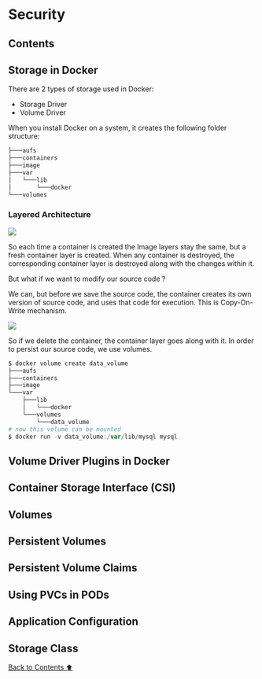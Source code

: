 # Security

## Contents

## Storage in Docker

There are 2 types of storage used in Docker:

- Storage Driver
- Volume Driver

When you install Docker on a system, it creates the following folder structure:

```bash
├───aufs
├───containers
├───image
├───var
│   └───lib
│       └───docker
└───volumes
```

### Layered Architecture

![](https://github.com/aditya109/learning-k8s/blob/main/assets/storage-docker.png?raw=true)

So each time a container is created the Image layers stay the same, but a fresh container layer is created. When any container is destroyed, the corresponding container layer is destroyed along with the changes within it.

But what if we want to modify our source code ?

We can, but before we save the source code, the container creates its own version of source code, and uses that code for execution. This is Copy-On-Write mechanism.

![](https://github.com/aditya109/learning-k8s/blob/main/assets/copy-on-storage.png?raw=true)

So if we delete the container, the container layer goes along with it. In order to persist our source code, we use volumes.

```powershell
$ docker volume create data_volume
├───aufs
├───containers
├───image
└───var
    ├───lib
    │   └───docker
    └───volumes
        └───data_volume
# now this volume can be mounted
$ docker run -v data_volume:/var/lib/mysql mysql

```



## Volume Driver Plugins in Docker

## Container Storage Interface (CSI)

## Volumes

## Persistent Volumes

## Persistent Volume Claims

## Using PVCs in PODs

## Application Configuration

## Storage Class

[Back to Contents ⬆](#Contents)

